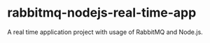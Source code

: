 # rabbitmq-nodejs-real-time-app
A real time application project with usage of RabbitMQ and Node.js.
